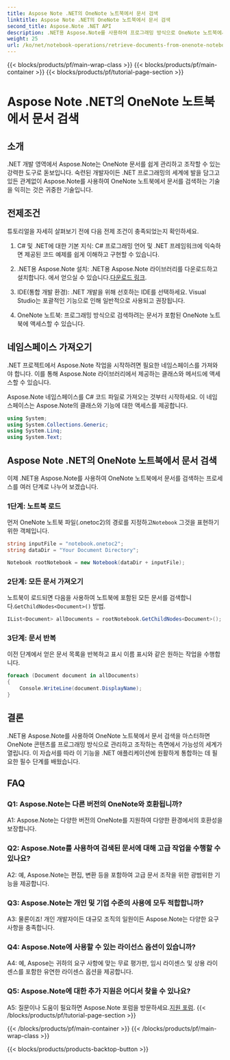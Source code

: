 ```yaml
---
title: Aspose Note .NET의 OneNote 노트북에서 문서 검색
linktitle: Aspose Note .NET의 OneNote 노트북에서 문서 검색
second_title: Aspose.Note .NET API
description: .NET용 Aspose.Note를 사용하여 프로그래밍 방식으로 OneNote 노트북에서 문서를 검색하여 원활한 통합과 조작을 지원하는 방법을 알아보세요.
weight: 25
url: /ko/net/notebook-operations/retrieve-documents-from-onenote-notebook/
---
```


{{< blocks/products/pf/main-wrap-class >}}
{{< blocks/products/pf/main-container >}}
{{< blocks/products/pf/tutorial-page-section >}}

# Aspose Note .NET의 OneNote 노트북에서 문서 검색

## 소개

.NET 개발 영역에서 Aspose.Note는 OneNote 문서를 쉽게 관리하고 조작할 수 있는 강력한 도구로 돋보입니다. 숙련된 개발자이든 .NET 프로그래밍의 세계에 발을 담그고 있든 관계없이 Aspose.Note를 사용하여 OneNote 노트북에서 문서를 검색하는 기술을 익히는 것은 귀중한 기술입니다.

## 전제조건

튜토리얼을 자세히 살펴보기 전에 다음 전제 조건이 충족되었는지 확인하세요.

1. C# 및 .NET에 대한 기본 지식: C# 프로그래밍 언어 및 .NET 프레임워크에 익숙하면 제공된 코드 예제를 쉽게 이해하고 구현할 수 있습니다.

2.  .NET용 Aspose.Note 설치: .NET용 Aspose.Note 라이브러리를 다운로드하고 설치합니다. 에서 얻으실 수 있습니다.[다운로드 링크](https://releases.aspose.com/note/net/).

3. IDE(통합 개발 환경): .NET 개발을 위해 선호하는 IDE를 선택하세요. Visual Studio는 포괄적인 기능으로 인해 일반적으로 사용되고 권장됩니다.

4. OneNote 노트북: 프로그래밍 방식으로 검색하려는 문서가 포함된 OneNote 노트북에 액세스할 수 있습니다.

## 네임스페이스 가져오기

.NET 프로젝트에서 Aspose.Note 작업을 시작하려면 필요한 네임스페이스를 가져와야 합니다. 이를 통해 Aspose.Note 라이브러리에서 제공하는 클래스와 메서드에 액세스할 수 있습니다.

Aspose.Note 네임스페이스를 C# 코드 파일로 가져오는 것부터 시작하세요. 이 네임스페이스는 Aspose.Note의 클래스와 기능에 대한 액세스를 제공합니다.

```csharp
using System;
using System.Collections.Generic;
using System.Linq;
using System.Text;
```

## Aspose Note .NET의 OneNote 노트북에서 문서 검색

이제 .NET용 Aspose.Note를 사용하여 OneNote 노트북에서 문서를 검색하는 프로세스를 여러 단계로 나누어 보겠습니다.

### 1단계: 노트북 로드

 먼저 OneNote 노트북 파일(.onetoc2)의 경로를 지정하고`Notebook` 그것을 표현하기 위한 객체입니다.

```csharp
string inputFile = "notebook.onetoc2";
string dataDir = "Your Document Directory";

Notebook rootNotebook = new Notebook(dataDir + inputFile);
```

### 2단계: 모든 문서 가져오기

 노트북이 로드되면 다음을 사용하여 노트북에 포함된 모든 문서를 검색합니다.`GetChildNodes<Document>()` 방법.

```csharp
IList<Document> allDocuments = rootNotebook.GetChildNodes<Document>();
```

### 3단계: 문서 반복

이전 단계에서 얻은 문서 목록을 반복하고 표시 이름 표시와 같은 원하는 작업을 수행합니다.

```csharp
foreach (Document document in allDocuments) 
{
    Console.WriteLine(document.DisplayName);
}
```

## 결론

.NET용 Aspose.Note를 사용하여 OneNote 노트북에서 문서 검색을 마스터하면 OneNote 콘텐츠를 프로그래밍 방식으로 관리하고 조작하는 측면에서 가능성의 세계가 열립니다. 이 자습서를 따라 이 기능을 .NET 애플리케이션에 원활하게 통합하는 데 필요한 필수 단계를 배웠습니다.

## FAQ

### Q1: Aspose.Note는 다른 버전의 OneNote와 호환됩니까?

A1: Aspose.Note는 다양한 버전의 OneNote를 지원하여 다양한 환경에서의 호환성을 보장합니다.

### Q2: Aspose.Note를 사용하여 검색된 문서에 대해 고급 작업을 수행할 수 있나요?

A2: 예, Aspose.Note는 편집, 변환 등을 포함하여 고급 문서 조작을 위한 광범위한 기능을 제공합니다.

### Q3: Aspose.Note는 개인 및 기업 수준의 사용에 모두 적합합니까?

A3: 물론이죠! 개인 개발자이든 대규모 조직의 일원이든 Aspose.Note는 다양한 요구 사항을 충족합니다.

### Q4: Aspose.Note에 사용할 수 있는 라이선스 옵션이 있습니까?

A4: 예, Aspose는 귀하의 요구 사항에 맞는 무료 평가판, 임시 라이센스 및 상용 라이센스를 포함한 유연한 라이센스 옵션을 제공합니다.

### Q5: Aspose.Note에 대한 추가 지원은 어디서 찾을 수 있나요?

 A5: 질문이나 도움이 필요하면 Aspose.Note 포럼을 방문하세요.[지원 포럼](https://forum.aspose.com/c/note/28).
{{< /blocks/products/pf/tutorial-page-section >}}

{{< /blocks/products/pf/main-container >}}
{{< /blocks/products/pf/main-wrap-class >}}

{{< blocks/products/products-backtop-button >}}
